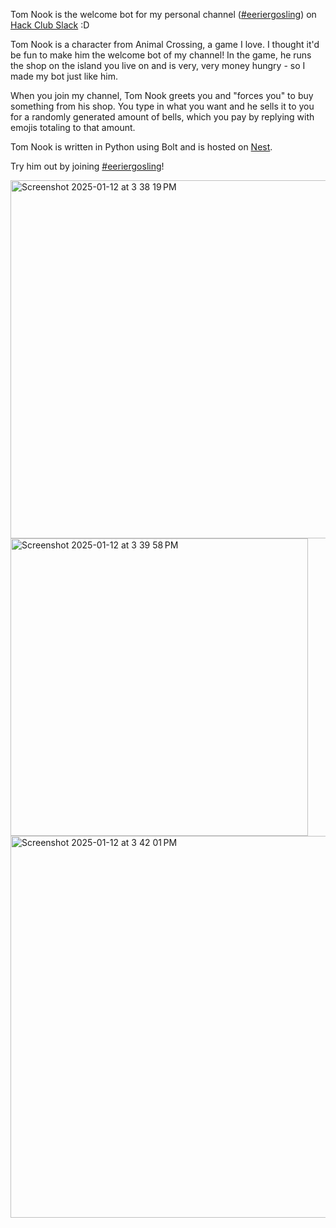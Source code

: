 Tom Nook is the welcome bot for my personal channel ([#eeriergosling](https://hackclub.slack.com/archives/C06V73WGACB)) on [Hack Club Slack](https://hackclub.slack.com) :D

Tom Nook is a character from Animal Crossing, a game I love. I thought it'd be fun to make him the welcome bot of my channel! In the game, he runs the shop on the island you live on and is very, very money hungry - so I made my bot just like him.

When you join my channel, Tom Nook greets you and "forces you" to buy something from his shop. You type in what you want and he sells it to you for a randomly generated amount of bells, which you pay by replying with emojis totaling to that amount.

Tom Nook is written in Python using Bolt and is hosted on [Nest](https://hackclub.app).

Try him out by joining [#eeriergosling](https://hackclub.slack.com/archives/C06V73WGACB)!

<img width="573" alt="Screenshot 2025-01-12 at 3 38 19 PM" src="https://github.com/user-attachments/assets/534bb878-6a58-4a6e-8116-167d0a06df29" />
<img width="476" alt="Screenshot 2025-01-12 at 3 39 58 PM" src="https://github.com/user-attachments/assets/7012b92b-61e6-4a9d-af30-6dc7e3180563" />
<img width="611" alt="Screenshot 2025-01-12 at 3 42 01 PM" src="https://github.com/user-attachments/assets/3f6e87dd-c592-43a5-a580-13dc221af33d" />
